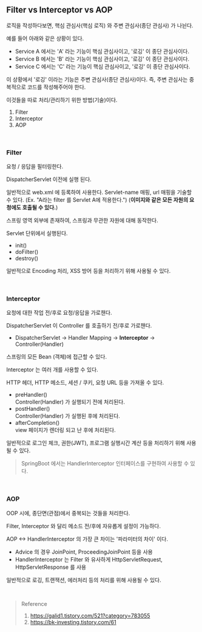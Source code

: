 ## Filter vs Interceptor vs AOP

로직을 작성하다보면, 핵심 관심사(핵심 로직) 와 주변 관심사(종단 관심사) 가 나뉜다.

예를 들어 아래와 같은 상황이 있다.

- Service A 에서는 'A' 라는 기능이 핵심 관심사이고, '로깅' 이 종단 관심사이다.
- Service B 에서는 'B' 라는 기능이 핵심 관심사이고, '로깅' 이 종단 관심사이다.
- Service C 에서는 'C' 라는 기능이 핵심 관심사이고, '로깅' 이 종단 관심사이다.

이 상황에서 '로깅' 이라는 기능은 주변 관심사(종단 관심사)이다. 즉, 주변 관심사는 중복적으로 코드를 작성해주어야 한다.

이것들을 따로 처리/관리하기 위한 방법(기술)이다.

1. Filter
2. Interceptor
3. AOP

<br>

### Filter

요청 / 응답을 필터링한다.

DispatcherServlet 이전에 실행 된다.

일반적으로 web.xml 에 등록하여 사용한다. Servlet-name 매핑, url 매핑을 기술할 수 있다. (Ex. "A라는 filter 를 Servlet A에 적용한다.") (**이미지와 같은 모든 자원의 요청에도 호출될 수 있다.**)

스프링 영역 외부에 존재하여, 스프링과 무관한 자원에 대해 동작한다.

Servlet 단위에서 실행된다.

- init()
- doFilter()
- destroy()

일반적으로 Encoding 처리, XSS 방어 등을 처리하기 위해 사용될 수 있다.

<br>

### Interceptor

요청에 대한 작업 전/후로 요청/응답을 가로챈다.

DispatcherServlet 이 Controller 를 호출하기 전/후로 가로챈다.
- DispatcherServlet -> Handler Mapping -> **Interceptor** -> Controller(Handler)
  
스프링의 모든 Bean (객체)에 접근할 수 있다.

Interceptor 는 여러 개를 사용할 수 있다.

HTTP 헤더, HTTP 메소드, 세션 / 쿠키, 요청 URL 등을 가져올 수 있다.

- preHandler()<br>
  Controller(Handler) 가 실행되기 전에 처리된다.
- postHandler()<br>
  Controller(Handler) 가 실행된 후에 처리된다.
- afterCompletion()<br>
  view 페이지가 렌더링 되고 난 후에 처리된다.

일반적으로 로그인 체크, 권한(JWT), 프로그램 실행시간 계산 등을 처리하기 위해 사용될 수 있다.

> SpringBoot 에서는 HandlerInterceptor 인터페이스를 구현하여 사용할 수 있다.

<br>

### AOP

OOP 시에, 종단면(관점)에서 중복되는 것들을 처리한다.

Filter, Interceptor 와 달리 메소드 전/후에 자유롭게 설정이 가능하다.

AOP <-> HandlerInterceptor 의 가장 큰 차이는 '파라미터의 차이' 이다.
- Advice 의 경우 JoinPoint, ProceedingJoinPoint 등을 사용
- HandlerInterceptor 는 Filter 와 유사하게 HttpServletRequest, HttpServletResponse 를 사용

일반적으로 로깅, 트랜잭션, 에러처리 등의 처리를 위해 사용될 수 있다.

<br>

> Reference
> 1. https://galid1.tistory.com/521?category=783055
> 2. https://bk-investing.tistory.com/61
